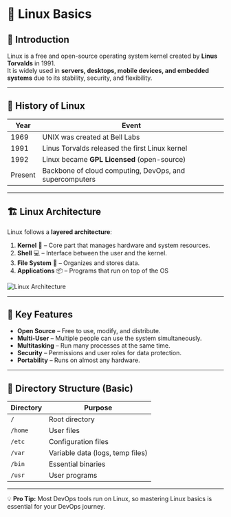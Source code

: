 # 🐧 Linux Basics

## 📌 Introduction
Linux is a free and open-source operating system kernel created by **Linus Torvalds** in 1991.  
It is widely used in **servers, desktops, mobile devices, and embedded systems** due to its stability, security, and flexibility.

---

## 📜 History of Linux
| Year | Event |
|------|-------|
| 1969 | UNIX was created at Bell Labs |
| 1991 | Linus Torvalds released the first Linux kernel |
| 1992 | Linux became **GPL Licensed** (open-source) |
| Present | Backbone of cloud computing, DevOps, and supercomputers |

---

## 🏗 Linux Architecture
Linux follows a **layered architecture**:

1. **Kernel** 🧠 – Core part that manages hardware and system resources.
2. **Shell** 💻 – Interface between the user and the kernel.
3. **File System** 📂 – Organizes and stores data.
4. **Applications** 📦 – Programs that run on top of the OS

![Linux Architecture](https://upload.wikimedia.org/wikipedia/commons/9/9d/Linux_kernel_and_GNU_system_components.svg)

---

## 🔑 Key Features
- **Open Source** – Free to use, modify, and distribute.
- **Multi-User** – Multiple people can use the system simultaneously.
- **Multitasking** – Run many processes at the same time.
- **Security** – Permissions and user roles for data protection.
- **Portability** – Runs on almost any hardware.

---

## 📂 Directory Structure (Basic)
| Directory | Purpose |
|-----------|---------|
| `/` | Root directory |
| `/home` | User files |
| `/etc` | Configuration files |
| `/var` | Variable data (logs, temp files) |
| `/bin` | Essential binaries |
| `/usr` | User programs |

---

💡 **Pro Tip:** Most DevOps tools run on Linux, so mastering Linux basics is essential for your DevOps journey.
